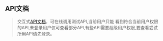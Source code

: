 ## API文档
> 交互式<a href="/apidocs/" target="view_window">API文档</a>，可在线调用测试API,当前用户只能
看到符合当前用户权限的API,未登录用户仅可查看部分API,有些API需要超级用户权限,要查看尝试所用API请先登录。


